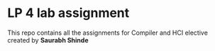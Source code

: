 # LP 4 lab assignment

This repo contains all the assignments for Compiler and HCI elective created by <b>Saurabh Shinde</b>
